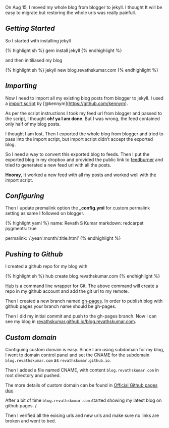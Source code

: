 On Aug 15, I moved my whole blog from blogger to jekyll. I thought It will be easy to migrate but restoring the whole urls was really painfull.

*Getting Started*
-----------------

So I started with installing jekyll

{% highlight sh %} gem install jekyll {% endhighlight %}

and then initiliased my blog

{% highlight sh %} jekyll new blog.revathskumar.com {% endhighlight %}

*Importing*
-----------

Now I need to import all my existing blog posts from blogger to jekyll. I used a [import script](https://gist.github.com/kennym/1115810) by <span class="citation" data-cites="kennym">\[<span class="citation" data-cites="kennym">@kennym</span>\]</span>(https://github.com/kennym).

As per the script instructions I took my feed url from blogger and passed to the script, I thought **oh! ya I am done**. But I was wrong, the feed contained only half of my blog posts.

I thought I am lost, Then I exported the whole blog from blogger and tried to pass into the import script, but import script didn’t accept the exported blog.

So I need a way to convert this exported blog to feeds. Then I put the exported blog in my dropbox and provided the public link to [feedburner](http://feedburner.google.com) and tried to generated a new feed url with all the posts.

**Hooray**, It worked a new feed with all my posts and worked well with the import script.

*Configuring*
-------------

Then I update premalink option the **\_config.yml** for custom permalink setting as same I followed on blogger.

{% highlight yaml %} name: Revath S Kumar markdown: redcarpet pygments: true

permalink: ‘/:year/:month/:title.html’ {% endhighlight %}

*Pushing to Github*
-------------------

I created a github repo for my blog with

{% highlight sh %} hub create blog.revathskumar.com {% endhighlight %}

[Hub](http://hub.github.com/) is a command line wrapper for Git. The above command will create a repo in my github account and add the git url to my remote.

Then I created a new branch named [gh-pages](http://pages.github.com/). In order to publish blog with github pages your branch name should be gh-pages.

Then I did my initial commit and push to the gh-pages branch. Now I can see my blog in [revathskumar.github.io/blog.revathskumar.com](http://revathskumar.github.io/blog.revathskumar.com).

*Custom domain*
---------------

Configuing custom domain is easy. Since I am using subdomain for my blog, I went to domain control panel and set the CNAME for the subdomain `blog.revathskumar.com` as `revathskumar.github.io`.

Then I added a file named CNAME, with content `blog.revathskumar.com` in root directory and pushed.

The more details of custom domain can be found in [Official Github pages doc](https://help.github.com/articles/setting-up-a-custom-domain-with-pages).

After a bit of time `blog.revathskumar.com` started showing my latest blog on github pages. /

Then I verified all the exising urls and new urls and make sure no links are broken and went to bed.
